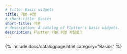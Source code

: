 ```yaml
---
# title: Basic widgets
title: 기본 위젯
# short-title: Basics
short-title: 기본
# description: A catalog of Flutter's basic widgets.
description: Flutter 기본 위젯 카탈로그
---
```


{% include docs/catalogpage.html category="Basics" %}
